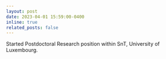 ```yaml
---
layout: post
date: 2023-04-01 15:59:00-0400
inline: true
related_posts: false
---
```


Started Postdoctoral Research position within SnT, University of Luxembourg.
